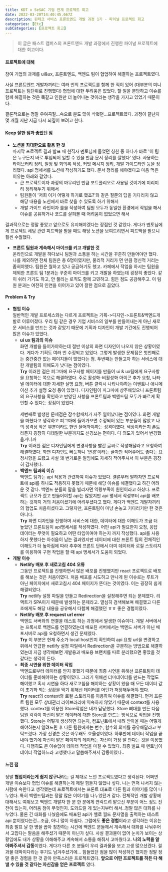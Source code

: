 ```yaml
---
title: KDT x SeSAC 기업 연계 프로젝트 회고
date: 2022-03-20T14:40:45.667Z
description: 핀테크 서비스 프론트엔드 개발 과정 1기 - 파이널 프로젝트 회고
categories: [Etc]
subCategories: [프로젝트 회고]
---
```


> 이 글은 패스트 캠퍼스의 프론트엔드 개발 과정에서 진행한 파이널 프로젝트에 대한 회고이다.

#### 프로젝트에 대해

참여 기업의 과제를 ui&ux, 프론트엔드, 백엔드 팀이 협업하여 해결하는 프로젝트였다.

사실 프론트엔드 개발자끼리는 여러 번의 프로젝트를 함께 한 적이 있어 <span class="light">(대부분의 미니 프로젝트는 팀단위로 진행했다)</span> 협업에 대한 두려움은 없었다. 할 일을 분담하고 이슈를 함께 해결하는 것은 똑같고 인원만 더 늘어나는 것이라는 생각을 가지고 있었기 때문이다.

결론적으로는 정말 우여곡절...속으로 분도 많이 삭혔던...프로젝트였다. 과정이 끝난지 몇 개월 지난 지금 다시 되짚어 보려고 한다.

#### Keep 잘한 점과 좋았던 점

- **노션을 최대한으로 활용 한 것** <br>
  마지막 프로젝트 결과 발표 때 현직자 멘토님께 들었던 칭찬 중 하나가 바로 <span class="bold">'이 팀은 누구든지 바로 투입되어 일할 수 있을 만큼 문서 정리를 잘했다'</span> 였다. 사용하는 라이브러리 정리, 일정 및 회의록 작성, 커밋 메시지 정리, 개발 가이드라인 등을 정리했다. api 명세서를 노션에 작성하기도 했다. 문서 정리를 해야겠다고 마음 먹은 이유는 아래와 같았다.
  - 큰 프로젝트이자 과정의 마무리인 만큼 포트폴리오로 사용될 것이기에 미리미리 정리해두기 위해서
  - 팀원들이 '저희 이거 어떻게 하기로 했죠?'와 같은 질문의 답을 기다리지 않고 해당 내용을 노션에서 바로 찾을 수 있도록 하기 위해서
  - 개발 가이드 라인이자 룰을 작성하여 팀원 모두가 동일한 환경에서 작업을 해서 이슈를 공유하거나 코드를 살펴볼 때 어려움이 없었으면 해서

결과적으로는 정말 좋았고 앞으로도 유지해야겠다는 장점인 것 같았다. 게다가 멘토님에게 프로젝트 세팅 관련 피드백을 받을 때도 해당 노션을 보여드리면서 피드백을 받으니 훨씬 수월했다.

- **프론트 팀원과 계속해서 마이크를 키고 개발한 것**<br>
  온라인으로 개발을 하다보니 팀원과 소통을 하는 시간을 꾸준히 만들어야만 했다. 나를 제외하면 전체 팀원은 총 6명이였지만, 물리적 거리가 먼 만큼 정신적 거리는 좁혀야했다. 팀원은 뭘하고 있나 궁금하기도 했고. 카페에서 작업을 하시는 팀원을 제외한 프론트 팀 1분과는 꾸준히 마이크를 키고 개발을 하였는데 굉장히 좋았다. 같이 쉬러 가기도 하고, 안 풀리는 로직도 함께 고민하고. 힘든 점도 공감해주고. 이 팀원 분과는 여전히 인연을 이어가고 있어 잘한 점으로 꼽았다.

#### Problem & Try

- **협업 이슈** <br>
  일반적인 개발 프로세스와는 다르게 프로젝트는 기획->디자인->프론트&백엔드개발로 이루어졌다. 우리 팀 같은 경우 기업 서비스의 일부를 만들어내는게 아닌 새로운 서비스를 만드는 것과 같았기 때문에 기획과 디자인이 개발 기간에도 진행되어 많은 이슈가 있었다.
  - **ui ux 팀과의 이슈** <br>
    화면 개발을 들어가야하는데 절반 이상의 화면 디자인이 나오지 않은 상황이였다. 게다가 기획도 여러 번 수정되고 있었다. 그렇게 발생한 문제점은 첫번째로는 중간중간 없는 페이지들이 많았다는 점. 두번째는 만들고자 하는 서비스에 대한 개발팀의 이해도가 낮다는 점이였다. <br>**Try** 이러한 점은 피그마에 요구사항 페이지를 만들어 ui & ux팀에게 요구사항을 요청하는 쪽으로 해결하였다. 주로 활성화-비활성화 아이콘 추가 요청, 나타낼 데이터에 대한 자세한 설명 요청, 버튼 클릭시 나타나야하는 이벤트나 애니메이션 추가 설명 요청 등이 있었다. 디자인팀이 피그마에 상주해있으니 프론트팀의 요구사항을 확인하고 반영된 사항을 프론트팀과 백엔드팀 모두가 빠르게 확인할 수 있다는 장점이 있었다. <br><br>세번째로 발생한 문제점은 잠수함패치가 자주 일어났다는 점이였다. 화면 개발을 마쳤다고 생각하고 피그마에 들어가보면 수정되어 있는 부분들이 많았고 나의 성격상 작은 부분이라도 한번 물어봐야하는 성격이였다. <span class="light">색상이라든지 폰트라든지 굉장히 디테일한 부분까지도 신경쓰는 편이다. 다 의도가 있어서 변경했을거니까</span> <br>**Try** 이러한 점은 디자인팀에게 변경사항을 빨간 글씨로 작성해달라고 요청하여 해결하였다. 화면 디자인도 빠듯하니 '변경'이라는 글자만 적어주어도 좋다는 요청사항을 드렸고 사실 꽤 번거로운 일임에도 자세히 적어주셔서 이 부분은 굉장히 감사했다.
  - **백엔드 팀과의 이슈** <br>
    백엔드 팀과는 api 적용과 관련하여 이슈가 있었다. 결론부터 말하자면 프로젝트에 api를 하나도 적용하지 못했기 때문에 해당 이슈를 해결했다고 하긴 어려운 것 같다. 백엔드 분들의 말을 빌리자면 역량부족이 원인이라고 하셨다. 프로젝트 규모가 컸고 만들어야할 api는 많았지만 api 명세서 작성부터 api를 배포하는 것까지 거의 처음이셨기에 어려우셨다고 했다. 게다가 백엔드 개발자끼리의 협업도 처음이셨다고. 그렇지만, 프론트팀이 마냥 손놓고 기다리기만 한 것은 아니다. <br>**Try** 화면 디자인을 진행하며 서비스에 대한, 데이터에 대한 이해도가 조금 더 높았던 프론트팀이 api명세서를 작성하였다. 어떤 api가 필요한지 요청, 응답 데이터는 무엇이 필요하고 어떤 타입이여야 하는지 까지 작성했다. api를 사용하지 못했다는 아쉬움이 남는 결과였지만 데이터에 대한 프론트 팀의 전체적인 이해도가 더 높아짐에 따라 추후에 프론트 단에서 더미 데이터와 로컬 스토리지를 이용하여 구현 작업을 할 때 api 명세서가 도움이 되었다.
- **개발 이슈**
  - **Netlify 배포 후 새로고침 404 오류** <br>
    그동안 프로젝트를 진행하면서 많은 배포를 진행했지만 react 프로젝트로 배포를 해보는 것은 처음이였다. 처음 배포를 시도하고 만나게 된 이슈로는 루트가 아닌 페이지에서 새로고침시 404 페이지가 뜬다는 것이였다. 이는 굉장히 쉽게 해결되었다.<br>**Try** netlify 설정 파일을 만들고 Redirection을 설정해주면 되는 문제였다. 리액트가 SPA이기 때문에 발생하는 문제라고. 열심히 검색해보며 해결했고 다른 조에게도 해당 내용을 공유해서 다함께 해결했던 ㅎㅎ 좋은 경험이였다.
  - **Netlify 배포 후 request url error** <br>
    백엔드 서버와의 연결을 테스트 하는 과정에서 발생한 이슈이다. 개발 서버에서는 프록시로 백엔드를 연결하였는데 배포된 서버에서는 백엔드 서버가 아닌 배포서버로 api를 요청하면서 생긴 문제였다. <br>**Try** 이 부분은 현재 주소가 local host인지 확인하여 api 요청 url을 변경하고 위에서 언급한 netlify 설정 파일에서 Redirection을 구분하는 방법으로 해결하였는데 지금 생각해보면 개발용과 배포용 브랜치를 따로 분리했으면 좋았을 것 같다는 생각이 든다.
  - **최종 시연을 위한 데이터 작업** <br>
    백엔드로부터 데이터를 받지 못했기 때문에 최종 시연을 위해선 프론트팀이 데이터를 준비해야하는 상황이였다. 그러기 위해선 더미데이터를 만드는 작업도 해야했고 혹시 시연을 하다 새로고침을 해야하는 상황이 왔을 때 모든 데이터 값이 초기화 되는 상황을 막기 위해선 데이터를 어딘가 저장해두어야 했다. <br>**Try** react의 context와 로컬 스토리지를 이용하여 이슈를 해결했다. 먼저 프론트 팀원 모두 상태관리 라이브러리에 익숙하지 않았기 때문에 context를 사용했다. context를 이용한 Store작업은 내가 담당했다. Store 뼈대를 만든 다음 팀원 각각이 자신이 맡은 데이터에 대한 Store를 만드는 방식으로 작업을 진행했다. Store는 어떻게 생성하면 되는지, 컴포넌트에서 내려 받아올 때는 어떻게 해야하는지 알려드린 후 다른 팀원에게는 변수, 함수의 의미를 공유해달라고 부탁드렸다. 가장 신경쓴 것은 아무래도 효율성이였다. 하루만에 데이터 작업을 끝내야 했기에 자신이 맡은 페이지의 데이터는 자신이 가장 잘 안다는 것을 이용했다. 다행히도 큰 이슈없이 데이터 작업을 마칠 수 있었다. <span class="light">최종 발표 때 멘토님이 데이터 작업하느라 고생했다고 말씀해주셔서 감동이였다..</span>

#### 느낀 점

정말 **협업이라는게 쉽지 않구나**라는 걸 제대로 느낀 프로젝트였다고 생각된다. 어쩌면 개발 이슈보다 협업 이슈를 해결하는게 제일 힘들지 않았나 싶다. 나는 먼저 나서지 않는 사람에 속한다고 생각했는데 프로젝트에서는 프론트 대표로 다른 팀과 이야기를 많이 나누었다. 특히 백엔드팀과는 정말 많은 이야기를 나누었던거 같다. 전체적인 개발 상황에 대해서도 여쭤보고 백엔드 개발자 한 분 한 분에게 연락드려 맡으신 부분이 어느 정도 진전이 있는지, 어려움 점이 무엇인지. 도와드릴 게 있는지부터 해서..정말 많은 대화를 나누었다. 물론 긴 대화를 나눴음에도 배포된 api가 헬로 월드 문자열을 출력하는 테스트 api 뿐이였다는건...조금, 아니 많이 아쉽다. 그럼에도 **좋은 경험**이라고 생각하는 이유는 최종 발표 날 한 명을 꼽아 칭찬하는 시간에 백엔드 분들께서 계속해서 대화를 나눠주어서 고맙다는 말씀을 해주셨기 때문이 아닌가 싶다. 사실 결과물이 없어 눈치가 보이는 상황임에도 내가 상황을 이해해주고 계속해서 소통을 해줘서 고마웠다고. **나의 노력을 알아봐주셔서 감동**이였다. 게다가 다른 조 분들이 우리 결과물을 보고 고생 많으셨겠다. 결과물 대박이다라는 후기도 남겨주셨기에... 힘들었던 점을 많이 작성하긴 했지만 정말 정말 좋은 경험을 한 것 같아 만족스러운 프로젝트였다. **앞으로 어떤 프로젝트를 하든 다 해낼 수 있을 것 같다는 자신감을 얻은 프로젝트** 였다.
